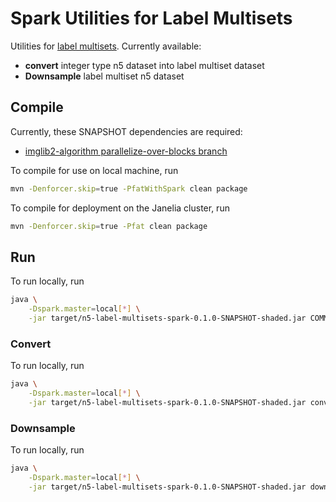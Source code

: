 # Spark Utilities for Label Multisets

Utilities for [label multisets](https://github.com/saalfeldlab/n5-label-multisets). Currently available:
 - **convert** integer type n5 dataset into label multiset dataset
 - **Downsample** label multiset n5 dataset

## Compile

Currently, these SNAPSHOT dependencies are required:
 - [imglib2-algorithm parallelize-over-blocks branch](https://github.com/hanslovsky/imglib2-algorithm/tree/parallelize-over-blocks)

To compile for use on local machine, run
```bash
mvn -Denforcer.skip=true -PfatWithSpark clean package
```

To compile for deployment on the Janelia cluster, run
```bash
mvn -Denforcer.skip=true -Pfat clean package
```

## Run
To run locally, run
```bash
java \
    -Dspark.master=local[*] \
    -jar target/n5-label-multisets-spark-0.1.0-SNAPSHOT-shaded.jar COMMAND [--help/-h] [COMMAND ARG...]
```

### Convert
To run locally, run
```bash
java \
    -Dspark.master=local[*] \
    -jar target/n5-label-multisets-spark-0.1.0-SNAPSHOT-shaded.jar convert [--help/-h] [ARG...]
```

### Downsample
To run locally, run
```bash
java \
    -Dspark.master=local[*] \
    -jar target/n5-label-multisets-spark-0.1.0-SNAPSHOT-shaded.jar downsample [--help/-h] [ARG...]
```
